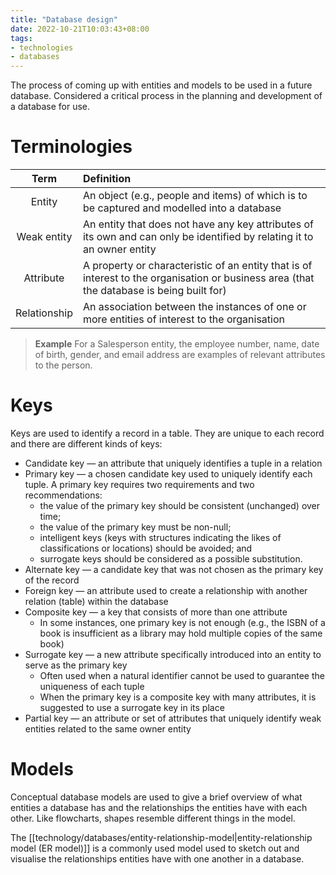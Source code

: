 ```yaml
---
title: "Database design"
date: 2022-10-21T10:03:43+08:00
tags:
- technologies
- databases
---
```


The process of coming up with entities and models to be used in a future database. Considered a critical process in the planning and development of a database for use.

# Terminologies

| Term | Definition |
|:-:|:-|
| Entity | An object (e.g., people and items) of which is to be captured and modelled into a database |
| Weak entity | An entity that does not have any key attributes of its own and can only be identified by relating it to an owner entity |
| Attribute | A property or characteristic of an entity that is of interest to the organisation or business area (that the database is being built for) |
| Relationship | An association between the instances of one or more entities of interest to the organisation |

> **Example**
> For a Salesperson entity, the employee number, name, date of birth, gender, and email address are examples of relevant attributes to the person.

# Keys

Keys are used to identify a record in a table. They are unique to each record and there are different kinds of keys:

- Candidate key — an attribute that uniquely identifies a tuple in a relation
- Primary key — a chosen candidate key used to uniquely identify each tuple. A primary key requires two requirements and two recommendations:
	- the value of the primary key should be consistent (unchanged) over time;
	- the value of the primary key must be non-null;
	- intelligent keys (keys with structures indicating the likes of classifications or locations) should be avoided; and
	- surrogate keys should be considered as a possible substitution.
- Alternate key — a candidate key that was not chosen as the primary key of the record
- Foreign key — an attribute used to create a relationship with another relation (table) within the database
- Composite key — a key that consists of more than one attribute
	- In some instances, one primary key is not enough (e.g., the ISBN of a book is insufficient as a library may hold multiple copies of the same book)
- Surrogate key — a new attribute specifically introduced into an entity to serve as the primary key
	- Often used when a natural identifier cannot be used to guarantee the uniqueness of each tuple
	- When the primary key is a composite key with many attributes, it is suggested to use a surrogate key in its place
- Partial key — an attribute or set of attributes that uniquely identify weak entities related to the same owner entity

# Models

Conceptual database models are used to give a brief overview of what entities a database has and the relationships the entities have with each other. Like flowcharts, shapes resemble different things in the model.

The [[technology/databases/entity-relationship-model|entity-relationship model (ER model)]] is a commonly used model used to sketch out and visualise the relationships entities have with one another in a database.